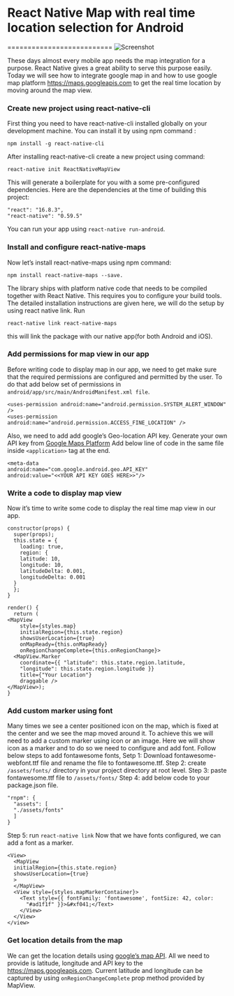 # React Native Map with real time location selection for Android
==========================
![Screenshot](https://miro.medium.com/max/352/1*Zwx58P_-NooFcR2Ycu3gIA.gif)

These days almost every mobile app needs the map integration for a purpose. React Native gives a great ability to serve this purpose easily. Today we will see how to integrate google map in and how to use google map platform https://maps.googleapis.com to get the real time location by moving around the map view.

### Create new project using react-native-cli
First thing you need to have react-native-cli installed globally on your development machine. You can install it by using npm command :

    npm install -g react-native-cli

After installing react-native-cli create a new project using command:

    react-native init ReactNativeMapView

This will generate a boilerplate for you with a some pre-configured dependencies. Here are the dependencies at the time of building this project:

    "react": "16.8.3",
    "react-native": "0.59.5"

You can run your app using `react-native run-android`.

### Install and configure react-native-maps
Now let’s install react-native-maps using npm command: 

    npm install react-native-maps --save. 
    
The library ships with platform native code that needs to be compiled together with React Native. This requires you to configure your build tools. The detailed installation instructions are given here, we will do the setup by using react native link. Run 

    react-native link react-native-maps

this will link the package with our native app(for both Android and iOS). 

### Add permissions for map view in our app
Before writing code to display map in our app, we need to get make sure that the required permissions are configured and permitted by the user. To do that add below set of permissions in `android/app/src/main/AndroidManifest.xml file`.

    <uses-permission android:name="android.permission.SYSTEM_ALERT_WINDOW" />
    <uses-permission android:name="android.permission.ACCESS_FINE_LOCATION" />

Also, we need to add add google’s Geo-location API key. Generate your own API key from [Google Maps Platform](https://cloud.google.com/maps-platform/)
Add below line of code in the same file inside `<application>` tag at the end.

    <meta-data
    android:name="com.google.android.geo.API_KEY"
    android:value="<<YOUR API KEY GOES HERE>>"/>
    
### Write a code to display map view
Now it’s time to write some code to display the real time map view in our app.

    constructor(props) {
      super(props);
      this.state = {
        loading: true,
        region: {
        latitude: 10,
        longitude: 10,
        latitudeDelta: 0.001,
        longitudeDelta: 0.001
      }
      };
    }
    
    render() {
      return (
    <MapView
        style={styles.map}
        initialRegion={this.state.region}
        showsUserLocation={true}
        onMapReady={this.onMapReady}
        onRegionChangeComplete={this.onRegionChange}>
      <MapView.Marker
        coordinate={{ "latitude": this.state.region.latitude,   
        "longitude": this.state.region.longitude }}
        title={"Your Location"}
        draggable />
    </MapView>);
    }

### Add custom marker using font
Many times we see a center positioned icon on the map, which is fixed at the center and we see the map moved around it. To achieve this we will need to add a custom marker using icon or an image. Here we will show icon as a marker and to do so we need to configure and add font. Follow below steps to add fontawesome fonts,
Setp 1: Download fontawesome-webfont.ttf file and rename the file to fontawesome.ttf.
Step 2: create `/assets/fonts/` directory in your project directory at root level.
Step 3: paste fontawesome.ttf file to `/assets/fonts/`
Step 4: add below code to your package.json file.

    "rnpm": {
      "assets": [
      "./assets/fonts"
      ]
    }
    
Step 5: run `react-native link`
Now that we have fonts configured, we can add a font as a marker.

    <View>
      <MapView
      initialRegion={this.state.region}
      showsUserLocation={true}
      >
      </MapView>
      <View style={styles.mapMarkerContainer}>
        <Text style={{ fontFamily: 'fontawesome', fontSize: 42, color:  
          "#ad1f1f" }}>&#xf041;</Text>
        </View>
      </View>
    </view>

### Get location details from the map
We can get the location details using [google’s map API](https://maps.googleapis.com/). All we need to provide is latitude, longitude and API key to the https://maps.googleapis.com.
Current latitude and longitude can be captured by using `onRegionChangeComplete` prop method provided by MapView.
